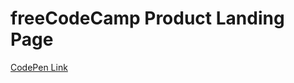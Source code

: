 # freeCodeCamp Product Landing Page

[CodePen Link](https://codepen.io/iv5dw8r3l89g7q5a/pen/wvaYBXo)

